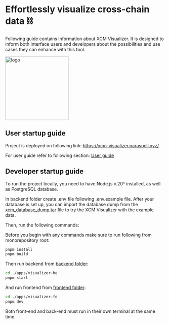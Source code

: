 # Effortlessly visualize cross-chain data ⛓️

Following guide contains information about XCM Visualizer. It is designed to inform both interface users and developers about the possibilities and use cases they can enhance with this tool.

<img width="200" alt="logo" src="https://github.com/paraspell/xcm-tools/assets/55763425/2a2a071d-32c5-4fea-a6cb-fc5177c73548">

## User startup guide

Project is deployed on following link: https://xcm-visualizer.paraspell.xyz/.

For user guide refer to following section: [User guide](https://paraspell.github.io/docs/visualizer/user-guide.html)

## Developer startup guide
To run the project locally, you need to have Node.js v.20^ installed, as well as PostgreSQL database.

In backend folder create .env file following .env.example file. After your database is set up, you can import the database dump from the [xcm_database_dump.tar](https://drive.google.com/file/d/1mBYi9zh8iuEWtQtcZdg-sgGtRwJFRLje/view?usp=sharing) file to try the XCM Visualizer with the example data.

Then, run the following commands:

Before you begin with any commands make sure to run following from monorepository root:

```bash
pnpm install
pnpm build
```

Then run backend from [backend folder](https://github.com/paraspell/xcm-tools/tree/main/apps/visualizer-be):

```bash
cd ./apps/visualizer-be
pnpm start
```

And run frontend from [frontend folder](https://github.com/paraspell/xcm-tools/tree/main/apps/visualizer-fe):

```bash
cd ./apps/visualizer-fe
pnpm dev
```

Both front-end and back-end must run in their own terminal at the same time.